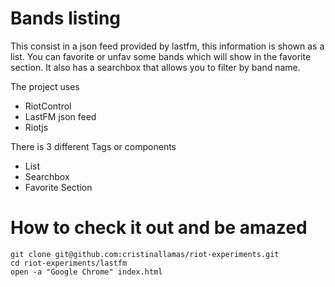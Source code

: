 # Bands listing

This consist in a json feed provided by lastfm, this information is shown as a list. You can favorite or unfav some bands which will show in the favorite section. It also has a searchbox that allows you to filter by band name.

The project uses
* RiotControl
* LastFM json feed
* Riotjs


There is 3 different Tags or components

* List
* Searchbox
* Favorite Section

# How to check it out and be amazed
```
git clone git@github.com:cristinallamas/riot-experiments.git
cd riot-experiments/lastfm
open -a "Google Chrome" index.html
```
